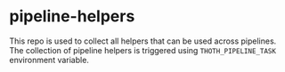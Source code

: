 # pipeline-helpers

This repo is used to collect all helpers that can be used across pipelines. The collection of pipeline helpers is triggered using
`THOTH_PIPELINE_TASK` environment variable.